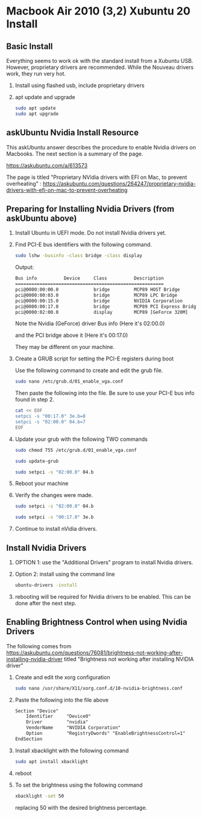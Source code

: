 # Macbook Air 2010 (3,2) Xubuntu 20 Install

## Basic Install

Everything seems to work ok with the standard install from a Xubuntu USB.
However, proprietary drivers are recommended.
While the Nouveau drivers work, they run very hot.

1. Install using flashed usb, include proprietary drivers
2. apt update and upgrade

    ```bash
    sudo apt update
    sudo apt upgrade
    ```

## askUbuntu Nvidia Install Resource

This askUbuntu answer describes the procedure to enable Nvidia drivers on
Macbooks. The next section is a summary of the page.

<https://askubuntu.com/a/613573>

The page is titled "Proprietary NVidia drivers with EFI on Mac, to prevent
overheating" :
<https://askubuntu.com/questions/264247/proprietary-nvidia-drivers-with-efi-on-mac-to-prevent-overheating>

## Preparing for Installing Nvidia Drivers (from askUbuntu above)

1. Install Ubuntu in UEFI mode. Do not install Nvidia drivers yet.
2. Find PCI-E bus identifiers with the following command.

    ```bash
    sudo lshw -businfo -class bridge -class display
    ```

    Output:

    ```bash
    Bus info          Device     Class          Description
    =======================================================
    pci@0000:00:00.0             bridge         MCP89 HOST Bridge
    pci@0000:00:03.0             bridge         MCP89 LPC Bridge
    pci@0000:00:15.0             bridge         NVIDIA Corporation
    pci@0000:00:17.0             bridge         MCP89 PCI Express Bridge
    pci@0000:02:00.0             display        MCP89 [GeForce 320M]

    ```

    Note the Nvidia (GeForce) driver Bus info (Here it's 02:00.0)

    and the PCI bridge above it (Here it's 00:17.0)

    They may be different on your machine.

3. Create a GRUB script for setting the PCI-E registers during boot

    Use the following command to create and edit the grub file.

    ```bash
    sudo nano /etc/grub.d/01_enable_vga.conf
    ```

    Then paste the following into the file. Be sure to use your PCI-E bus
    info found in step 2.

    ```bash
    cat << EOF
    setpci -s "00:17.0" 3e.b=8
    setpci -s "02:00.0" 04.b=7
    EOF
    ```

4. Update your grub with the following TWO commands

    ```bash
    sudo chmod 755 /etc/grub.d/01_enable_vga.conf
    ```
    
    ```bash
    sudo update-grub
    ```


    ```bash
    sudo setpci -s "02:00.0" 04.b
    ```

5. Reboot your machine

6. Verify the changes were made.
    
    ```bash
    sudo setpci -s "02:00.0" 04.b
    ```
    
    ```bash
    sudo setpci -s "00:17.0" 3e.b
    ```
    
7. Continue to install nVidia drivers.

## Install Nvidia Drivers

1. OPTION 1: use the "Additional Drivers" program to install Nvidia drivers.
2. Option 2: install using the command line

    ```bash
    ubuntu-drivers -install
    ```

3. rebooting will be required for Nvidia drivers to be enabled. This can be done
after the next step.

## Enabling Brightness Control when using Nvidia Drivers

The following comes from
<https://askubuntu.com/questions/76081/brightness-not-working-after-installing-nvidia-driver>
titled "Brightness not working after installing NVIDIA driver"

1. Create and edit the xorg configuration

    ```bash
    sudo nano /usr/share/X11/xorg.conf.d/10-nvidia-brightness.conf
    ```

2. Paste the following into the file above

    ```txt
    Section "Device"
        Identifier     "Device0"
        Driver         "nvidia"
        VendorName     "NVIDIA Corporation"
        Option         "RegistryDwords" "EnableBrightnessControl=1"
    EndSection
    ```

3. Install xbacklight with the following command

    ```bash
    sudo apt install xbacklight
    ```

4. reboot

5. To set the brightness using the following command

    ```bash
    xbacklight -set 50
    ```

    replacing 50 with the desired brightness percentage.
